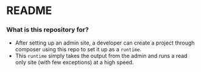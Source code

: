 # README #

### What is this repository for? ###

* After setting up an admin site, a developer can create a project through composer using this repo to set it up as a `runtime`. 
* This `runtime` simply takes the output from the admin and runs a read only site (with few exceptions) at a high speed. 
